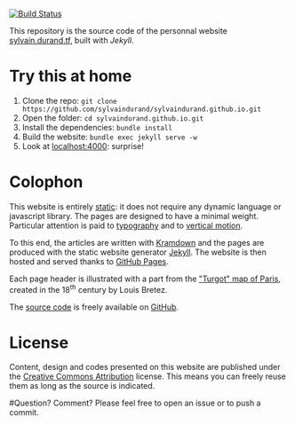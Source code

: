 [![Build Status](https://travis-ci.org/sylvaindurand/sylvaindurand.github.io.svg?branch=master)](https://travis-ci.org/sylvaindurand/sylvaindurand.github.io)

This repository is the source code of the personnal website [sylvain.durand.tf](http://sylvain.durand.tf), built with *Jekyll*.

# Try this at home

1. Clone the repo: `git clone https://github.com/sylvaindurand/sylvaindurand.github.io.git`
2. Open the folder: `cd sylvaindurand.github.io.git`
3. Install the dependencies: `bundle install`
4. Build the website: `bundle exec jekyll serve -w`
5. Look at [localhost:4000](http://localhost:4000): surprise!

# Colophon
This website is entirely [static](https://en.wikipedia.org/wiki/Static_web_page): it does not require any dynamic language or javascript library. The pages are designed to have a minimal weight. Particular attention is paid to [typography](http://webtypography.net/) and to [vertical motion](http://webtypography.net/2.2.2).

To this end, the articles are written with [Kramdown](http://kramdown.gettalong.org/) and the pages are produced with the static website generator [Jekyll](http://jekyllrb.com/). The website is then hosted and served thanks to [GitHub Pages](https://pages.github.com/). 

Each page header is illustrated with a part from the ["Turgot" map of Paris](https://en.wikipedia.org/wiki/Turgot_map_of_Paris), created in the 18<sup>th</sup> century by Louis Bretez.

The [source code](https://github.com/sylvaindurand/sylvaindurand.github.io) is freely available on [GitHub](https://github.com/sylvaindurand/sylvaindurand.github.io).

# License
Content, design and codes presented on this website are published under the [Creative Commons Attribution](http://creativecommons.org/licenses/by/4.0/) license. This means you can freely reuse them as long as the source is indicated.

#Question? Comment?
Please feel free to open an issue or to push a commit.


